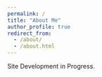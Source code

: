 ```yaml
---
permalink: /
title: "About Me"
author_profile: true
redirect_from: 
  - /about/
  - /about.html
---
```


Site Development in Progress.